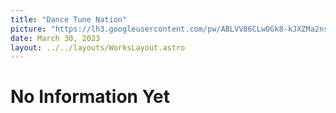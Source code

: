 ```yaml
---
title: "Dance Tune Nation"
picture: "https://lh3.googleusercontent.com/pw/ABLVV86CLwOGk8-kJXZMa2nsr-CpkHRUDqZyd0dtvbTuOP_aVvq-vNV1HYP0YuJo0sNfMohfRL2CZRDYMsxZ1mk8mP955Jx5s8AIxADNyqCHk1cZqgk-qY21=w2400"
date: March 30, 2023
layout: ../../layouts/WorksLayout.astro
---
```

# No Information Yet